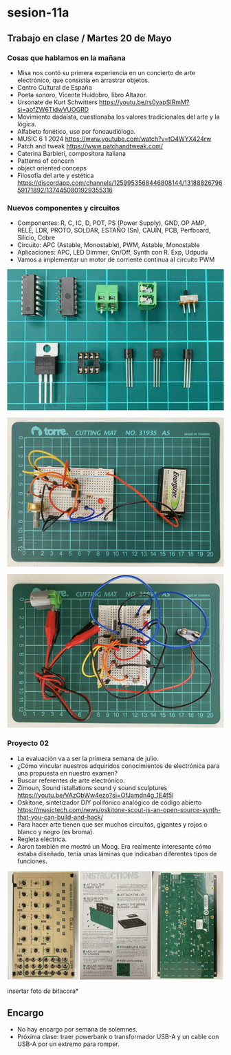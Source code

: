 # sesion-11a

## Trabajo en clase / Martes 20 de Mayo

### Cosas que hablamos en la mañana

- Misa nos contó su primera experiencia en un concierto de arte electrónico, que consistía en arrastrar objetos.
- Centro Cultural de España
- Poeta sonoro, Vicente Huidobro, libro Altazor.
- Ursonate de Kurt Schwitters <https://youtu.be/rs0yapSIRmM?si=aofZW6TIdwVUOGRD>
- Movimiento dadaísta, cuestionaba los valores tradicionales del arte y la lógica.
- Alfabeto fonético, uso por fonoaudiólogo.
- MUSIC 6 1 2024 <https://www.youtube.com/watch?v=tO4WYX424rw>
- Patch and tweak <https://www.patchandtweak.com/>
- Caterina Barbieri, compositora italiana
- Patterns of concern
- object oriented conceps
- Filosofía del arte y estética <https://discordapp.com/channels/1259953568446808144/1318882679659171892/1374450801929355316>

### Nuevos componentes y circuitos

- Componentes: R, C, IC, D, POT, PS (Power Supply), GND, OP AMP, RELÉ, LDR, PROTO, SOLDAR, ESTAÑO (Sn), CAUÍN, PCB, Perfboard, Silicio, Cobre
- Circuito: APC (Astable, Monostable), PWM, Astable, Monostable
- Aplicaciones: APC, LED Dimmer, On/Off, Synth con R. Exp, Udpudu
- Vamos a implementar un motor de corriente continua al circuito PWM

![Foto componentes nuevos](./archivos/tme-sesion11a-componentes.JPEG)

![Foto circuito protoboard](./archivos/tme-sesion11a-circuito01.jpg)

![Foto circuito protoboard](./archivos/tme-sesion11a-circuito02.jpeg)

### Proyecto 02

- La evaluación va a ser la primera semana de julio.
- ¿Cómo vincular nuestros adquiridos conocimientos de electrónica para una propuesta en nuestro examen?
- Buscar referentes de arte electrónico.
- Zimoun, Sound istallations sound y sound sculptures <https://youtu.be/VAzObWw4ezo?si=OfJamdn4g_1E4f5l>
- Oskitone, sintetizador DIY polifónico analógico de código abierto <https://musictech.com/news/oskitone-scout-is-an-open-source-synth-that-you-can-build-and-hack/>
- Para hacer arte tienen que ser muchos circuitos, gigantes y rojos o blanco y negro (es broma).
- Regleta eléctrica.
- Aaron también me mostró un Moog. Era realmente interesante cómo estaba diseñado, tenía unas láminas que indicaban diferentes tipos de funciones.

![Foto moog](./archivos/tme-sesion11a-moog.jpg)

insertar foto de bitacora*

## Encargo

- No hay encargo por semana de solemnes.
- Próxima clase: traer powerbank o transformador USB-A y un cable con USB-A por un extremo para romper.
